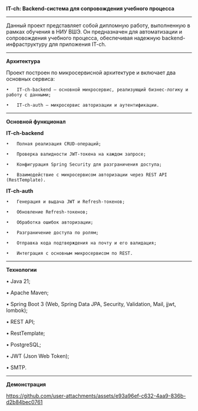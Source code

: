 **IT-ch: Backend-система для сопровождения учебного процесса**

---

  Данный проект представляет собой дипломную работу, выполненную в рамках обучения в НИУ ВШЭ. Он предназначен для автоматизации и сопровождения учебного процесса, обеспечивая надежную backend-инфраструктуру для приложения IT-ch.

---

**Архитектура**

  Проект построен по микросервисной архитектуре и включает два основных сервиса:

	•	IT-ch-backend — основной микросервис, реализующий бизнес-логику и работу с данными;
 
	•	IT-ch-auth — микросервис авторизации и аутентификации.

---

**Основной функционал**

**IT-ch-backend**

	•	Полная реализация CRUD-операций;
 
	•	Проверка валидности JWT-токена на каждом запросе;
 
	•	Конфигурация Spring Security для разграничения доступа;
 
	•	Взаимодействие с микросервисом авторизации через REST API (RestTemplate).

**IT-ch-auth**

	•	Генерация и выдача JWT и Refresh-токенов;
 
	•	Обновление Refresh-токенов;
 
	•	Обработка ошибок авторизации;
 
	•	Разграничение доступа по ролям;
 
	•	Отправка кода подтверждения на почту и его валидация;
 
	•	Интеграция с основным микросервисом по REST.

---

**Технологии**

  •	Java 21;
  
  •	Apache Maven;
  
  •	Spring Boot 3 (Web, Spring Data JPA, Security, Validation, Mail, jjwt, lombok);
  
  •	REST API;
  
  •	RestTemplate;
  
  •	PostgreSQL;
  
  •	JWT (Json Web Token);
  
  •	SMTP.

---

**Демонстрация**



https://github.com/user-attachments/assets/e93a96ef-c632-4aa9-836b-d2b84bec0761

